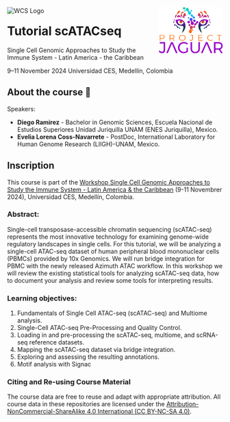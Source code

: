 <img src="https://www.wellcomeconnectingscience.org/wp-content/themes/new_wellcome_connecting_science/dist/assets/svg/logo.svg" alt="WCS Logo" width="150" style="float: left;">
<img src="https://github.com/EveliaCoss/Tutorial_ISCB_LATAM_scATACseq/blob/main/Logo_JAGUAR.png?raw=true" alt="WCS Logo" width="150" style="float: right;">

# Tutorial scATACseq 

Single Cell Genomic Approaches to Study the Immune System - Latin America - the Caribbean 

9–11 November 2024 Universidad CES, Medellín, Colombia

## About the course 📌

Speakers:

- **Diego Ramirez** - Bachelor in Genomic Sciences, Escuela Nacional de Estudios Superiores Unidad Juriquilla UNAM (ENES Juriquilla), Mexico.
- **Evelia Lorena Coss-Navarrete** - PostDoc, International Laboratory for Human Genome Research (LIIGH)-UNAM, Mexico.

## Inscription

This course is part of the [Workshop Single Cell Genomic Approaches to Study the Immune System - Latin America & the Caribbean](https://coursesandconferences.wellcomeconnectingscience.org/event/single-cell-genomic-approaches-to-study-the-immune-system-latin-america-the-caribbean-20241109/) (9-11 Novembrer 2024), Universidad CES, Medellín, Colombia.

### Abstract:

Single-cell transposase-accessible chromatin sequencing (scATAC-seq) represents the most innovative technology for examining genome-wide regulatory landscapes in single cells. For this tutorial, we will be analyzing a single-cell ATAC-seq dataset of human peripheral blood mononuclear cells (PBMCs) provided by 10x Genomics. We will run bridge integration for PBMC with the newly released Azimuth ATAC workflow. In this workshop we will review the existing statistical tools for analyzing scATAC-seq data, how to document your analysis and review some tools for interpreting results.

### Learning objectives:

1. Fundamentals of Single Cell ATAC-seq (scATAC-seq) and Multiome analysis.
2. Single-Cell ATAC-seq Pre-Processing and Quality Control.
3. Loading in and pre-processing the scATAC-seq, multiome, and scRNA-seq reference datasets.
4. Mapping the scATAC-seq dataset via bridge integration.
5. Exploring and assessing the resulting annotations.
6. Motif analysis with Signac

### Citing and Re-using Course Material
The course data are free to reuse and adapt with appropriate attribution. All course data in these repositories are licensed under the [Attribution-NonCommercial-ShareAlike 4.0 International (CC BY-NC-SA 4.0)](https://creativecommons.org/licenses/by-nc-sa/4.0/).

